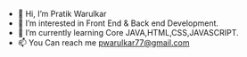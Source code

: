 - 👋 Hi, I’m Pratik Warulkar
- 👀 I’m interested in Front End & Back end Development.
- 🌱 I’m currently learning Core JAVA,HTML,CSS,JAVASCRIPT.
- 📫 You Can reach me pwarulkar77@gmail.com 

<!---
pwarulkar77/pwarulkar77 is a ✨ special ✨ repository because its `README.md` (this file) appears on your GitHub profile.
You can click the Preview link to take a look at your changes.
--->

